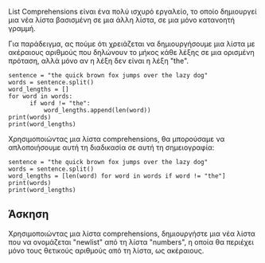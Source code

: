 List Comprehensions είναι ένα πολύ ισχυρό εργαλείο, το οποίο δημιουργεί μια νέα λίστα βασισμένη σε μια άλλη λίστα, σε μια μόνο κατανοητή γραμμή.

Για παράδειγμα, ας πούμε ότι χρειάζεται να δημιουργήσουμε μια λίστα με ακέραιους αριθμούς που δηλώνουν το μήκος κάθε λέξης σε μια ορισμένη πρόταση, αλλά μόνο αν η λέξη δεν είναι η λέξη "the".

    sentence = "the quick brown fox jumps over the lazy dog"
    words = sentence.split()
    word_lengths = []
    for word in words:
          if word != "the":
              word_lengths.append(len(word))
    print(words)
    print(word_lengths)

Χρησιμοποιώντας μια λίστα comprehensions, θα μπορούσαμε να απλοποιήσουμε αυτή τη διαδικασία σε αυτή τη σημειογραφία:

    sentence = "the quick brown fox jumps over the lazy dog"
    words = sentence.split()
    word_lengths = [len(word) for word in words if word != "the"]
    print(words)
    print(word_lengths)

Άσκηση
--------

Χρησιμοποιώντας μια λίστα comprehensions, δημιουργήστε μια νέα λίστα που να ονομάζεται "newlist" από τη λίστα "numbers", η οποία θα περιέχει μόνο τους θετικούς αριθμούς από τη λίστα, ως ακέραιους.